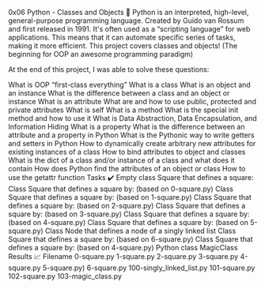 0x06 Python - Classes and Objects 🐍
Python is an interpreted, high-level, general-purpose programming language. Created by Guido van Rossum and first released in 1991. It's often used as a “scripting language” for web applications. This means that it can automate specific series of tasks, making it more efficient. This project covers classes and objects! (The beginning for OOP an awesome programming paradigm)

At the end of this project, I was able to solve these questions:

What is OOP
“first-class everything”
What is a class
What is an object and an instance
What is the difference between a class and an object or instance
What is an attribute
What are and how to use public, protected and private attributes
What is self
What is a method
What is the special init method and how to use it
What is Data Abstraction, Data Encapsulation, and Information Hiding
What is a property
What is the difference between an attribute and a property in Python
What is the Pythonic way to write getters and setters in Python
How to dynamically create arbitrary new attributes for existing instances of a class
How to bind attributes to object and classes
What is the dict of a class and/or instance of a class and what does it contain
How does Python find the attributes of an object or class
How to use the getattr function
Tasks ✔️
Empty class Square that defines a square:
Class Square that defines a square by: (based on 0-square.py)
Class Square that defines a square by: (based on 1-square.py)
Class Square that defines a square by: (based on 2-square.py)
Class Square that defines a square by: (based on 3-square.py)
Class Square that defines a square by: (based on 4-square.py)
Class Square that defines a square by: (based on 5-square.py)
Class Node that defines a node of a singly linked list
Class Square that defines a square by: (based on 6-square.py)
Class Square that defines a square by: (based on 4-square.py)
Python class MagicClass
Results 📈
Filename
0-square.py
1-square.py
2-square.py
3-square.py
4-square.py
5-square.py)
6-square.py
100-singly_linked_list.py
101-square.py
102-square.py
103-magic_class.py

